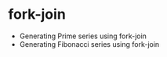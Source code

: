 # fork-join
- Generating Prime series using fork-join  
- Generating Fibonacci series using fork-join
